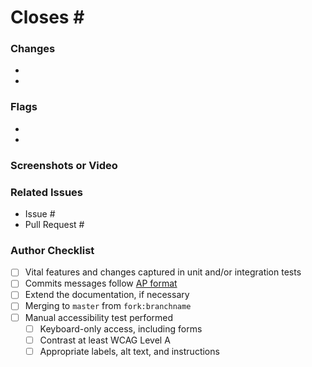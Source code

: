 <!--- Provide a formatted commit message describing this PR in the Title above -->
<!--- See our DEVELOPERS guide below: -->
<!--- https://github.com/accordproject/techdocs/blob/master/DEVELOPERS.md#commit-message-format -->
# Closes #<CORRESPONDING ISSUE NUMBER>
<!--- Provide an overall summary of the pull request -->

### Changes
<!--- More detailed and granular description of changes -->
<!--- These should likely be gathered from commit message summaries -->
- <ONE>
- <TWO>

### Flags
<!--- Provide context or concerns a reviewer should be aware of -->
- <ONE>
- <TWO>

### Screenshots or Video
<!--- Provide an easily accessible demonstration of the changes, if applicable -->

### Related Issues
- Issue #<NUMBER>
- Pull Request #<NUMBER>

### Author Checklist
- [ ] Vital features and changes captured in unit and/or integration tests
- [ ] Commits messages follow [AP format](https://github.com/accordproject/techdocs/blob/master/DEVELOPERS.md#commit-message-format)
- [ ] Extend the documentation, if necessary
- [ ] Merging to `master` from `fork:branchname`
- [ ] Manual accessibility test performed
    - [ ] Keyboard-only access, including forms
    - [ ] Contrast at least WCAG Level A
    - [ ] Appropriate labels, alt text, and instructions